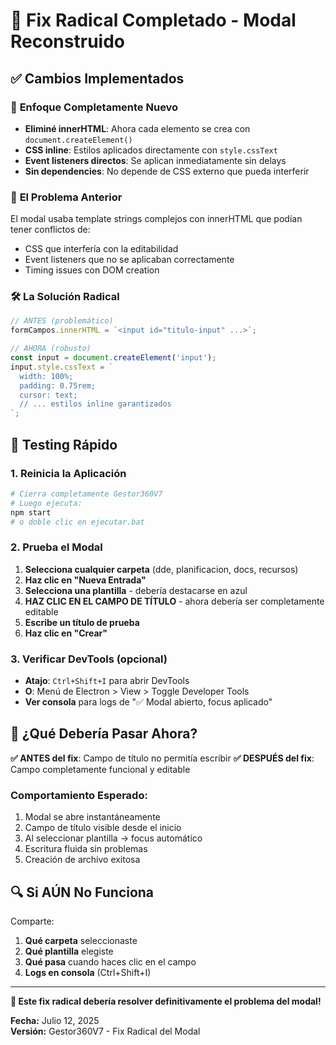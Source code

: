 # 🚀 Fix Radical Completado - Modal Reconstruido

## ✅ Cambios Implementados

### 🔧 **Enfoque Completamente Nuevo**
- **Eliminé innerHTML**: Ahora cada elemento se crea con `document.createElement()`
- **CSS inline**: Estilos aplicados directamente con `style.cssText`
- **Event listeners directos**: Se aplican inmediatamente sin delays
- **Sin dependencies**: No depende de CSS externo que pueda interferir

### 🎯 **El Problema Anterior**
El modal usaba template strings complejos con innerHTML que podían tener conflictos de:
- CSS que interfería con la editabilidad
- Event listeners que no se aplicaban correctamente
- Timing issues con DOM creation

### 🛠️ **La Solución Radical**
```javascript
// ANTES (problemático)
formCampos.innerHTML = `<input id="titulo-input" ...>`;

// AHORA (robusto)
const input = document.createElement('input');
input.style.cssText = `
  width: 100%;
  padding: 0.75rem;
  cursor: text;
  // ... estilos inline garantizados
`;
```

## 🧪 **Testing Rápido**

### 1. Reinicia la Aplicación
```bash
# Cierra completamente Gestor360V7
# Luego ejecuta:
npm start
# o doble clic en ejecutar.bat
```

### 2. Prueba el Modal
1. **Selecciona cualquier carpeta** (dde, planificacion, docs, recursos)
2. **Haz clic en "Nueva Entrada"**
3. **Selecciona una plantilla** - debería destacarse en azul
4. **HAZ CLIC EN EL CAMPO DE TÍTULO** - ahora debería ser completamente editable
5. **Escribe un título de prueba**
6. **Haz clic en "Crear"**

### 3. Verificar DevTools (opcional)
- **Atajo**: `Ctrl+Shift+I` para abrir DevTools
- **O**: Menú de Electron > View > Toggle Developer Tools
- **Ver consola** para logs de "✅ Modal abierto, focus aplicado"

## 🎯 **¿Qué Debería Pasar Ahora?**

**✅ ANTES del fix**: Campo de título no permitía escribir
**✅ DESPUÉS del fix**: Campo completamente funcional y editable

### Comportamiento Esperado:
1. Modal se abre instantáneamente
2. Campo de título visible desde el inicio
3. Al seleccionar plantilla → focus automático
4. Escritura fluida sin problemas
5. Creación de archivo exitosa

## 🔍 **Si AÚN No Funciona**

Comparte:
1. **Qué carpeta** seleccionaste
2. **Qué plantilla** elegiste
3. **Qué pasa** cuando haces clic en el campo
4. **Logs en consola** (Ctrl+Shift+I)

---

**🚀 Este fix radical debería resolver definitivamente el problema del modal!**

**Fecha:** Julio 12, 2025  
**Versión:** Gestor360V7 - Fix Radical del Modal
